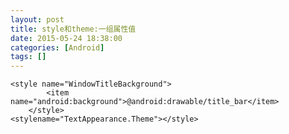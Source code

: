 ```yaml
---
layout: post
title: style和theme:一组属性值
date: 2015-05-24 18:38:00
categories: [Android]
tags: []
---
```

	<style name="WindowTitleBackground">
	        <item name="android:background">@android:drawable/title_bar</item>
	    </style>
	<stylename="TextAppearance.Theme"></style>

